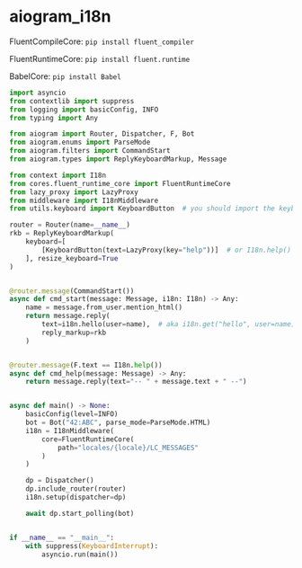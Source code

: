 # aiogram_i18n

FluentCompileCore:
```pip install fluent_compiler```

FluentRuntimeCore:
```pip install fluent.runtime```

BabelCore:
```pip install Babel```

```python
import asyncio
from contextlib import suppress
from logging import basicConfig, INFO
from typing import Any

from aiogram import Router, Dispatcher, F, Bot
from aiogram.enums import ParseMode
from aiogram.filters import CommandStart
from aiogram.types import ReplyKeyboardMarkup, Message

from context import I18n
from cores.fluent_runtime_core import FluentRuntimeCore
from lazy_proxy import LazyProxy
from middleware import I18nMiddleware
from utils.keyboard import KeyboardButton  # you should import the keyboard from here if you want to use LazyProxy

router = Router(name=__name__)
rkb = ReplyKeyboardMarkup(
    keyboard=[
        [KeyboardButton(text=LazyProxy(key="help"))]  # or I18n.help()
    ], resize_keyboard=True
)


@router.message(CommandStart())
async def cmd_start(message: Message, i18n: I18n) -> Any:
    name = message.from_user.mention_html()
    return message.reply(
        text=i18n.hello(user=name),  # aka i18n.get("hello", user=name)
        reply_markup=rkb
    )


@router.message(F.text == I18n.help())
async def cmd_help(message: Message) -> Any:
    return message.reply(text="-- " + message.text + " --")


async def main() -> None:
    basicConfig(level=INFO)
    bot = Bot("42:ABC", parse_mode=ParseMode.HTML)
    i18n = I18nMiddleware(
        core=FluentRuntimeCore(
            path="locales/{locale}/LC_MESSAGES"
        )
    )

    dp = Dispatcher()
    dp.include_router(router)
    i18n.setup(dispatcher=dp)

    await dp.start_polling(bot)


if __name__ == "__main__":
    with suppress(KeyboardInterrupt):
        asyncio.run(main())
```
